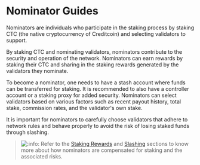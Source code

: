 # Nominator Guides

Nominators are individuals who participate in the staking process by staking CTC (the native cryptocurrency of Creditcoin) and selecting validators to support.

By staking CTC and nominating validators, nominators contribute to the security and operation of the network. Nominators can earn rewards by staking their CTC and sharing in the staking rewards generated by the validators they nominate.

To become a nominator, one needs to have a stash account where funds can be transferred for staking. It is recommended to also have a controller account or a staking proxy for added security. Nominators can select validators based on various factors such as recent payout history, total stake, commission rates, and the validator's own stake.

It is important for nominators to carefully choose validators that adhere to network rules and behave properly to avoid the risk of losing staked funds through slashing.

> ![:info:](https://pf-emoji-service--cdn.us-east-1.prod.public.atl-paas.net/atlassian/info\_32.png) Refer to the [Staking Rewards](../staking/staking-rewards.md) and [Slashing](../staking/slashing.md) sections to know more about how nominators are compensated for staking and the associated risks.
